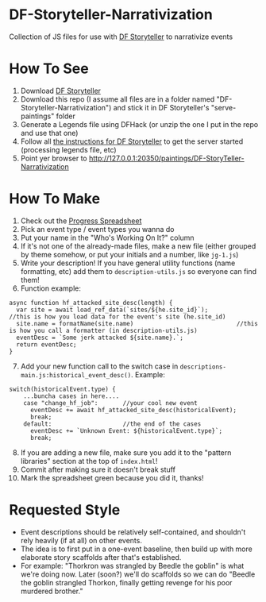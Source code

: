 # DF-Storyteller-Narrativization
Collection of JS files for use with [DF Storyteller](https://dfstoryteller.com/) to narrativize events

# How To See
1. Download [DF Storyteller](https://dfstoryteller.com/)
2. Download this repo (I assume all files are in a folder named "DF-Storyteller-Narrativization") and stick it in DF Storyteller's "serve-paintings" folder
3. Generate a Legends file using DFHack (or unzip the one I put in the repo and use that one)
3. Follow all [the instructions for DF Storyteller](https://guide.dfstoryteller.com/) to get the server started (processing legends file, etc)
4. Point yer browser to http://127.0.0.1:20350/paintings/DF-StoryTeller-Narrativization

# How To Make
1. Check out the [Progress Spreadsheet](https://docs.google.com/spreadsheets/d/1zibCyKqFcGRJJAd8bNuZajhuvU5_9NBSVnEu0V_6JDU/edit?usp=sharing)
2. Pick an event type / event types you wanna do
3. Put your name in the "Who's Working On It?" column
4. If it's not one of the already-made files, make a new file (either grouped by theme somehow, or put your initials and a number, like `jg-1.js`)
5. Write your description! If you have general utility functions (name formatting, etc) add them to `description-utils.js` so everyone can find them!
6. Function example:
```
async function hf_attacked_site_desc(length) {
  var site = await load_ref_data(`sites/${he.site_id}`);           //this is how you load data for the event's site (he.site_id)
  site.name = formatName(site.name)                             //this is how you call a formatter (in description-utils.js)
  eventDesc = `Some jerk attacked ${site.name}.`;
  return eventDesc;
}
```

7. Add your new function call to the switch case in `descriptions-main.js:historical_event_desc()`. Example:
```
switch(historicalEvent.type) {
    ...buncha cases in here....
    case "change_hf_job":       //your cool new event
      eventDesc += await hf_attacked_site_desc(historicalEvent);
      break;
    default:                    //the end of the cases
      eventDesc += `Unknown Event: ${historicalEvent.type}`;
      break;
```
8. If you are adding a new file, make sure you add it to the "pattern libraries" section at the top of `index.html`!
9. Commit after making sure it doesn't break stuff
10. Mark the spreadsheet green because you did it, thanks!

# Requested Style

* Event descriptions should be relatively self-contained, and shouldn't rely heavily (if at all) on other events.
* The idea is to first put in a one-event baseline, then build up with more elaborate story scaffolds after that's established.
* For example: "Thorkron was strangled by Beedle the goblin" is what we're doing now. Later (soon?) we'll do scaffolds so we can do "Beedle the goblin strangled Thorkon, finally getting revenge for his poor murdered brother."
